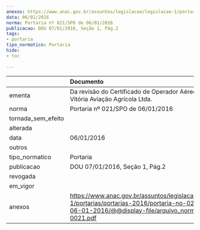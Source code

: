 ```yaml
---
anexos: https://www.anac.gov.br/assuntos/legislacao/legislacao-1/portarias/portarias-2016/portaria-no-021-spo-de-06-01-2016/@@display-file/arquivo_norma/PA2016-0021.pdf
data: 06/01/2016
norma: Portaria nº 021/SPO de 06/01/2016
publicacao: DOU 07/01/2016, Seção 1, Pág.2
tags:
- portaria
tipo_normatico: Portaria
hide: 
- toc 
 
---
```


|                    | Documento                                                                                                                                                        |
|:-------------------|:-----------------------------------------------------------------------------------------------------------------------------------------------------------------|
| ementa             | Da revisão do Certificado de Operador Aéreo - Santa Vitória Aviação Agrícola Ltda.                                                                               |
| norma              | Portaria nº 021/SPO de 06/01/2016                                                                                                                                |
| tornada_sem_efeito |                                                                                                                                                                  |
| alterada           |                                                                                                                                                                  |
| data               | 06/01/2016                                                                                                                                                       |
| outros             |                                                                                                                                                                  |
| tipo_normatico     | Portaria                                                                                                                                                         |
| publicacao         | DOU 07/01/2016, Seção 1, Pág.2                                                                                                                                   |
| revogada           |                                                                                                                                                                  |
| em_vigor           |                                                                                                                                                                  |
| anexos             | https://www.anac.gov.br/assuntos/legislacao/legislacao-1/portarias/portarias-2016/portaria-no-021-spo-de-06-01-2016/@@display-file/arquivo_norma/PA2016-0021.pdf |